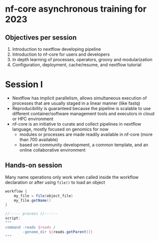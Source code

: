 # nf-core asynchronous training for 2023

## Objectives per session

1. Introduction to nextflow developing pipeline
2. Introduction to nf-core for users and developers
3. In depth learning of processes, operators, groovy and modularization
4. Configuration, deployment, cache/resume, and nextflow tutorial

# Session I

- Nextflow has implicit parallelism, allows simultaneous execution of processes that are usually staged in a linear manner (like fastq)
- Reproducibility is guaranteed because the pipeline is scalable to use different container/software management tools and executors in cloud or HPC environment
- nf-core is an initiative to curate and collect pipelines in nextflow language, mostly focused on genomics for now
    - modules or processes are made readily available in nf-core (more than 700 available)
    - based on community development, a common template, and an online collaborative environment


## Hands-on session 

Many name operations only work when called inside the workflow declaration or after using `file()` to load an object
```groovy
workflow {
    my_file = file(object_file)
    my_file.getName()
}

//----- process //------
script:
"""
command -reads $reads /
        -genome_dir ${reads.getParent()}
"""
```

